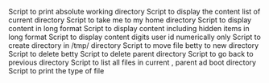 Script to print absolute working directory
Script to display the content list of current directory
Script to take me to my home directory
Script to display content in long format
Script to display content including hidden items in long format
Script to display content digits user id numerically only
Script to create directory in /tmp/ directory
Script to move file betty to new directory
Script to delete betty
Script to delete parent directory
Script to go back to previous directory
Script to list all files in current , parent ad boot directory
Script to print the type of file
